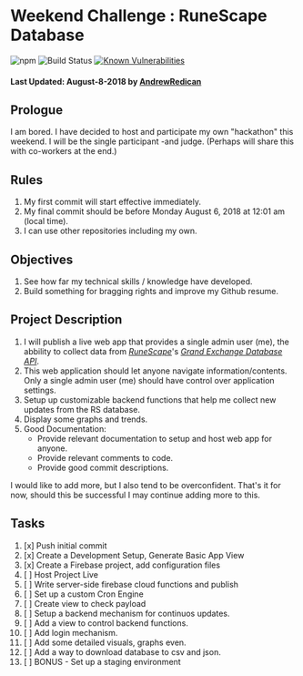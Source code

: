# Weekend Challenge : RuneScape Database

![npm](https://img.shields.io/npm/v/runescape-database.svg) ![Build Status](https://travis-ci.com/AndrewRedican/runescape-database.svg?branch=master) [![Known Vulnerabilities](https://snyk.io/test/github/AndrewRedican/runescape-database/badge.svg)](https://snyk.io/test/github/AndrewRedican/runescape-database)

#### Last Updated: August-8-2018 by [**AndrewRedican**](https://github.com/AndrewRedican)

## Prologue

I am bored.
I have decided to host and participate my own "hackathon" this weekend.
I will be the single participant -and judge. (Perhaps will share this with co-workers at the end.)

## Rules

1. My first commit will start effective immediately.
2. My final commit should be before Monday August 6, 2018 at 12:01 am (local time).
3. I can use other repositories including my own.

## Objectives
1. See how far my technical skills / knowledge have developed.
2. Build something for bragging rights and improve my Github resume.

## Project Description

1. I will publish a live web app that provides a single admin user (me), the abbility to collect data from [*RuneScape*](http://runescape.com)'s [*Grand Exchange Database API*](http://runescape.wikia.com/wiki/Application_programming_interface).
2. This web application should let anyone navigate information/contents. Only a single admin user (me) should have control over application settings.
3. Setup up customizable backend functions that help me collect new updates from the RS database.
4. Display some graphs and trends.
5. Good Documentation:
   + Provide relevant documentation to setup and host web app for anyone.
   + Provide relevant comments to code.
   + Provide good commit descriptions.

I would like to add more, but I also tend to be overconfident. That's it for now, should this be successful I may continue adding more to this.

## Tasks

1. [x] Push initial commit
2. [x] Create a Development Setup, Generate Basic App View 
3. [x] Create a Firebase project, add configuration files
4. [ ] Host Project Live
5. [ ] Write server-side firebase cloud functions and publish
6. [ ] Set up a custom Cron Engine
7. [ ] Create view to check payload
8. [ ] Setup a backend mechanism for continuos updates.
9. [ ] Add a view to control backend functions.
10. [ ] Add login mechanism.
11. [ ] Add some detailed visuals, graphs even.
12. [ ] Add a way to download database to csv and json.
13. [ ] BONUS - Set up a staging environment 
